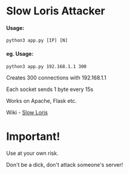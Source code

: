 Slow Loris Attacker
=======================

#### Usage: 
```
python3 app.py [IP] [N] 
```

#### eg. Usage: 
```
python3 app.py 192.168.1.1 300
```

Creates 300 connections with 192.168.1.1

Each socket sends 1 byte every 15s

Works on Apache, Flask etc.

Wiki - [Slow Loris](https://en.wikipedia.org/wiki/Slowloris_\(computer_security\))

# Important!
Use at your own risk.

Don't be a dick, don't attack someone's server!

